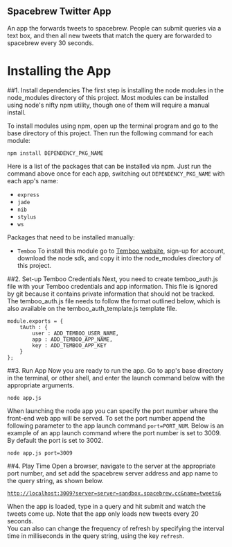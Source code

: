 Spacebrew Twitter App
---------------------
An app the forwards tweets to spacebrew. People can submit queries via a text box, and then all new tweets that match the query are forwarded to spacebrew every 30 seconds.

Installing the App  
==================  
  
##1. Install dependencies 
The first step is installing the node modules in the node_modules directory of this project. Most modules can be installed using node's nifty npm utility, though one of them will require a manual install. 
  
To install modules using npm, open up the terminal program and go to the base directory of this project. Then run the following command for each module:   

```
npm install DEPENDENCY_PKG_NAME
```
  
Here is a list of the packages that can be installed via npm. Just run the command above once for each app, switching out `DEPENDENCY_PKG_NAME` with each app's name:  
* `express`  
* `jade`  
* `nib`  
* `stylus`  
* `ws`  
  
Packages that need to be installed manually:  
* `Temboo` To install this module go to [Temboo website](http://www.temboo.com), sign-up for account, download the node sdk, and copy it into the node_modules directory of this project.  
  
##2. Set-up Temboo Credentials
Next, you need to create temboo_auth.js file with your Temboo credentials and app information. This file is ignored by git because it contains private information that should not be tracked. The temboo_auth.js file needs to follow the format outlined below, which is also available on the temboo_auth_template.js template file. 

```
module.exports = {
    tAuth : {
        user : ADD_TEMBOO_USER_NAME,
        app : ADD_TEMBOO_APP_NAME,
        key : ADD_TEMBOO_APP_KEY
    }
};
```

##3. Run App
Now you are ready to run the app. Go to app's base directory in the terminal, or other shell, and enter the launch command below with the appropriate arguments.

```
node app.js
```
  
When launching the node app you can specify the port number where the front-end web app will be served. To set the port number append the following parameter to the app launch command  `port=PORT_NUM`. Below is an example of an app launch command where the port number is set to 3009. By default the port is set to 3002.
    
```
node app.js port=3009 
```  
    
##4. Play Time
Open a browser, navigate to the server at the appropriate port number, and set add the spacebrew server address and app name to the query string, as shown below.

[`http://localhost:3009?server=server=sandbox.spacebrew.cc&name=tweets&`](http://localhost:3009?server=server=ec2-184-72-140-184.compute-1.amazonaws.com&name=tweets&) 
  
When the app is loaded, type in a query and hit submit and watch the tweets come up. Note that the app only loads new tweets every 20 seconds.  
You can also can change the frequency of refresh by specifying the interval time in milliseconds in the query string, using the key `refresh`.

